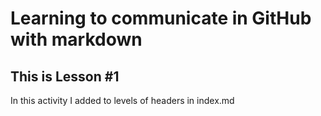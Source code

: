 # Learning to communicate in GitHub with markdown
## This is Lesson #1

In this activity I added to levels of headers in index.md
